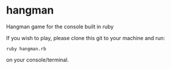 # hangman
Hangman game for the console built in ruby

If you wish to play, please clone this git to your machine and run:

`ruby hangman.rb`

on your console/terminal.
